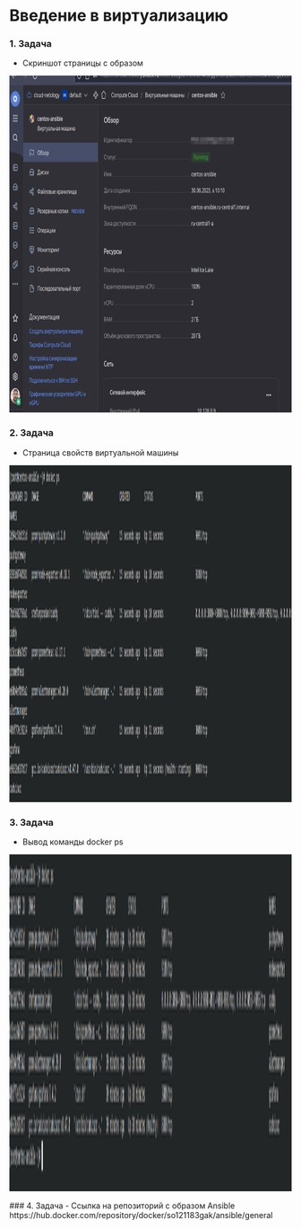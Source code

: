 # Введение в виртуализацию

### 1. Задача
- Скриншот страницы с образом
<p align="center">
  <img width="800" height="600" src="./assets/yc_01.png">
</p>

### 2. Задача
- Страница свойств виртуальной машины
<p align="center">
  <img width="800" height="600" src="./assets/yc_02.png">
</p>


### 3. Задача
- Вывод команды docker ps
<p align="center">
  <img width="800" height="600" src="./assets/yc_03.png">
</p>
### 4. Задача
- Ссылка на репозиторий с образом Ansible
https://hub.docker.com/repository/docker/so121183gak/ansible/general



